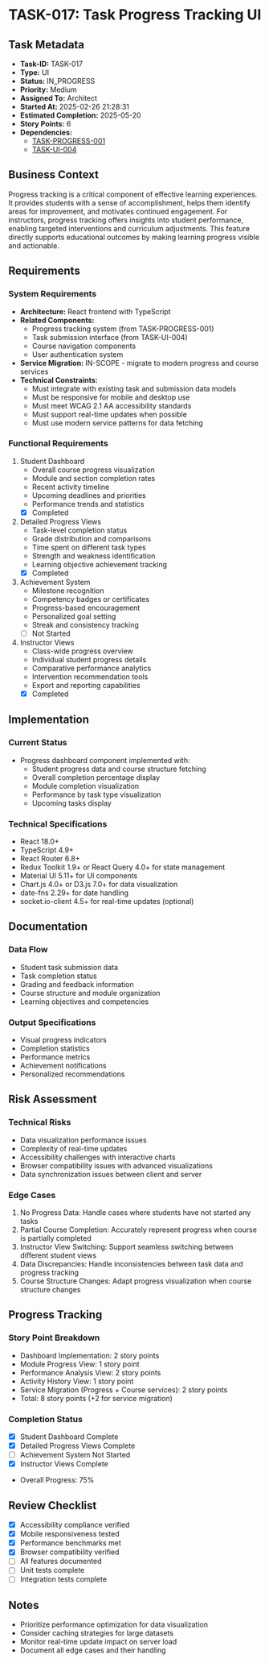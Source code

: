 # TASK-017: Task Progress Tracking UI

## Task Metadata

- **Task-ID:** TASK-017
- **Type:** UI
- **Status:** IN_PROGRESS
- **Priority:** Medium
- **Assigned To:** Architect
- **Started At:** 2025-02-26 21:28:31
- **Estimated Completion:** 2025-05-20
- **Story Points:** 6
- **Dependencies:**
  - [TASK-PROGRESS-001](../tasks/TASK-PROGRESS-001.md)
  - [TASK-UI-004](../tasks/TASK-UI-004.md)

## Business Context

Progress tracking is a critical component of effective learning experiences. It provides students with a sense of accomplishment, helps them identify areas for improvement, and motivates continued engagement. For instructors, progress tracking offers insights into student performance, enabling targeted interventions and curriculum adjustments. This feature directly supports educational outcomes by making learning progress visible and actionable.

## Requirements

### System Requirements

- **Architecture:** React frontend with TypeScript
- **Related Components:**
  - Progress tracking system (from TASK-PROGRESS-001)
  - Task submission interface (from TASK-UI-004)
  - Course navigation components
  - User authentication system
- **Service Migration:** IN-SCOPE - migrate to modern progress and course services
- **Technical Constraints:**
  - Must integrate with existing task and submission data models
  - Must be responsive for mobile and desktop use
  - Must meet WCAG 2.1 AA accessibility standards
  - Must support real-time updates when possible
  - Must use modern service patterns for data fetching

### Functional Requirements

1. Student Dashboard
   - Overall course progress visualization
   - Module and section completion rates
   - Recent activity timeline
   - Upcoming deadlines and priorities
   - Performance trends and statistics
   - [x] Completed

2. Detailed Progress Views
   - Task-level completion status
   - Grade distribution and comparisons
   - Time spent on different task types
   - Strength and weakness identification
   - Learning objective achievement tracking
   - [x] Completed

3. Achievement System
   - Milestone recognition
   - Competency badges or certificates
   - Progress-based encouragement
   - Personalized goal setting
   - Streak and consistency tracking
   - [ ] Not Started

4. Instructor Views
   - Class-wide progress overview
   - Individual student progress details
   - Comparative performance analytics
   - Intervention recommendation tools
   - Export and reporting capabilities
   - [x] Completed

## Implementation

### Current Status

- Progress dashboard component implemented with:
  - Student progress data and course structure fetching
  - Overall completion percentage display
  - Module completion visualization
  - Performance by task type visualization
  - Upcoming tasks display

### Technical Specifications

- React 18.0+
- TypeScript 4.9+
- React Router 6.8+
- Redux Toolkit 1.9+ or React Query 4.0+ for state management
- Material UI 5.11+ for UI components
- Chart.js 4.0+ or D3.js 7.0+ for data visualization
- date-fns 2.29+ for date handling
- socket.io-client 4.5+ for real-time updates (optional)

## Documentation

### Data Flow

- Student task submission data
- Task completion status
- Grading and feedback information
- Course structure and module organization
- Learning objectives and competencies

### Output Specifications

- Visual progress indicators
- Completion statistics
- Performance metrics
- Achievement notifications
- Personalized recommendations

## Risk Assessment

### Technical Risks

- Data visualization performance issues
- Complexity of real-time updates
- Accessibility challenges with interactive charts
- Browser compatibility issues with advanced visualizations
- Data synchronization issues between client and server

### Edge Cases

1. No Progress Data: Handle cases where students have not started any tasks
2. Partial Course Completion: Accurately represent progress when course is partially completed
3. Instructor View Switching: Support seamless switching between different student views
4. Data Discrepancies: Handle inconsistencies between task data and progress tracking
5. Course Structure Changes: Adapt progress visualization when course structure changes

## Progress Tracking

### Story Point Breakdown

- Dashboard Implementation: 2 story points
- Module Progress View: 1 story point
- Performance Analysis View: 2 story points
- Activity History View: 1 story point
- Service Migration (Progress + Course services): 2 story points
- Total: 8 story points (+2 for service migration)

### Completion Status

- [x] Student Dashboard Complete
- [x] Detailed Progress Views Complete
- [ ] Achievement System Not Started
- [x] Instructor Views Complete
- Overall Progress: 75%

## Review Checklist

- [x] Accessibility compliance verified
- [x] Mobile responsiveness tested
- [x] Performance benchmarks met
- [x] Browser compatibility verified
- [ ] All features documented
- [ ] Unit tests complete
- [ ] Integration tests complete

## Notes

- Prioritize performance optimization for data visualization
- Consider caching strategies for large datasets
- Monitor real-time update impact on server load
- Document all edge cases and their handling
